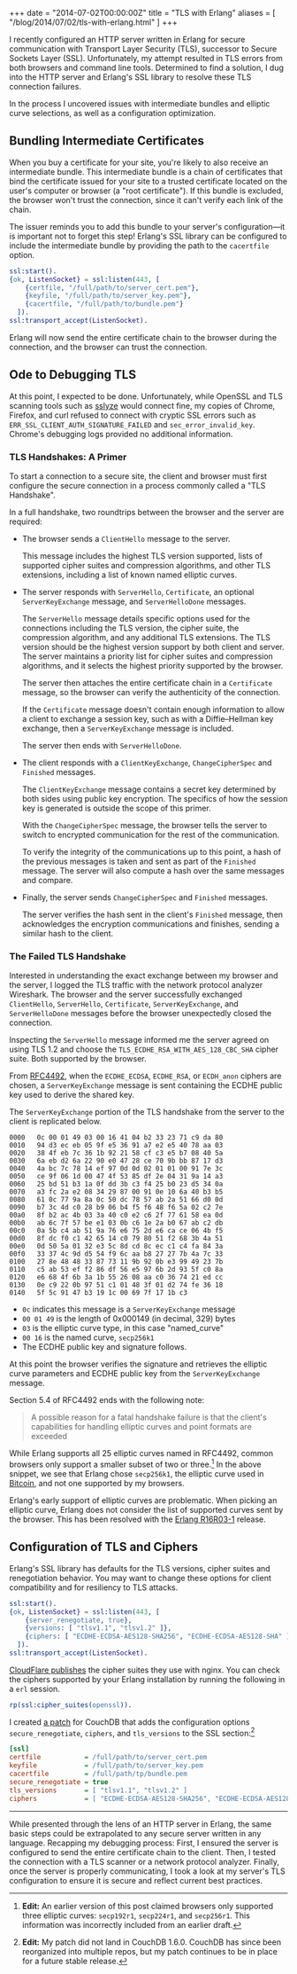 +++
date = "2014-07-02T00:00:00Z"
title = "TLS with Erlang"
aliases = [
  "/blog/2014/07/02/tls-with-erlang.html"
]
+++

I recently configured an HTTP server written in Erlang for secure communication with Transport Layer Security (TLS), successor to Secure Sockets Layer (SSL). Unfortunately, my attempt resulted in TLS errors from both browsers and command line tools.  Determined to find a solution, I dug into the HTTP server and Erlang's SSL library to resolve these TLS connection failures.

In the process I uncovered issues with intermediate bundles and elliptic curve selections, as well as a configuration optimization.

## Bundling Intermediate Certificates

When you buy a certificate for your site, you're likely to also receive an intermediate bundle. This intermediate bundle is a chain of certificates that bind the certificate issued for your site to a trusted certificate located on the user's computer or browser (a "root certificate"). If this bundle is excluded, the browser won't trust the connection, since it can't verify each link of the chain.

The issuer reminds you to add this bundle to your server's configuration—it is important not to forget this step! Erlang's SSL library can be configured to include the intermediate bundle by providing the path to the `cacertfile` option.

```erlang
ssl:start().
{ok, ListenSocket} = ssl:listen(443, [
    {certfile, "/full/path/to/server_cert.pem"},
    {keyfile, "/full/path/to/server_key.pem"},
    {cacertfile, "/full/path/to/bundle.pem"}
  ]).
ssl:transport_accept(ListenSocket).
```

Erlang will now send the entire certificate chain to the browser during the connection, and the browser can trust the connection.

## Ode to Debugging TLS

At this point, I expected to be done. Unfortunately, while OpenSSL and TLS scanning tools such as [sslyze](https://github.com/iSECPartners/sslyze) would connect fine, my copies of Chrome, Firefox, and curl refused to connect with cryptic SSL errors such as `ERR_SSL_CLIENT_AUTH_SIGNATURE_FAILED` and `sec_error_invalid_key`. Chrome's debugging logs provided no additional information.

### TLS Handshakes: A Primer

To start a connection to a secure site, the client and browser must first configure the secure connection in a process commonly called a "TLS Handshake".

In a full handshake, two roundtrips between the browser and the server are required:

* The browser sends a `ClientHello` message to the server.

  This message includes the highest TLS version supported, lists of supported cipher suites and compression algorithms, and other TLS extensions, including a list of known named elliptic curves.

* The server responds with `ServerHello`, `Certificate`, an optional `ServerKeyExchange` message, and `ServerHelloDone` messages.

  The `ServerHello` message details specific options used for the connections including the TLS version, the cipher suite, the compression algorithm, and any additional TLS extensions. The TLS version should be the highest version support by both client and server. The server maintains a priority list for cipher suites and compression algorithms, and it selects the highest priority supported by the browser.

  The server then attaches the entire certificate chain in a `Certificate` message, so the browser can verify the authenticity of the connection.

  If the `Certificate` message doesn't contain enough information to allow a client to exchange a session key, such as with a Diffie–Hellman key exchange, then a `ServerKeyExchange` message is included.

  The server then ends with `ServerHelloDone`.

* The client responds with a `ClientKeyExchange`, `ChangeCipherSpec` and `Finished` messages.

  The `ClientKeyExchange` message contains a secret key determined by both sides using public key encryption. The specifics of how the session key is generated is outside the scope of this primer.

  With the `ChangeCipherSpec` message, the browser tells the server to switch to encrypted communication for the rest of the communication.

  To verify the integrity of the communications up to this point, a hash of the previous messages is taken and sent as part of the `Finished` message. The server will also compute a hash over the same messages and compare.

* Finally, the server sends `ChangeCipherSpec` and `Finished` messages.

  The server verifies the hash sent in the client's `Finished` message, then acknowledges the encryption communications and finishes, sending a similar hash to the client.

### The Failed TLS Handshake

Interested in understanding the exact exchange between my browser and the server, I logged the TLS traffic with the network protocol analyzer Wireshark. The browser and the server successfully exchanged `ClientHello`, `ServerHello`, `Certificate`, `ServerKeyExchange`, and `ServerHelloDone` messages before the browser unexpectedly closed the connection.

Inspecting the `ServerHello` message informed me the server agreed on using TLS 1.2 and choose the `TLS_ECDHE_RSA_WITH_AES_128_CBC_SHA` cipher suite. Both supported by the browser.

From [RFC4492](http://tools.ietf.org/rfc/rfc4492.txt), when the `ECDHE_ECDSA`, `ECDHE_RSA`, or `ECDH_anon` ciphers are chosen, a `ServerKeyExchange` message is sent containing the ECDHE public key used to derive the shared key.

The `ServerKeyExchange` portion of the TLS handshake from the server to the client is replicated below.

```text
0000   0c 00 01 49 03 00 16 41 04 b2 33 23 71 c9 da 80
0010   94 d3 ec eb 05 9f e5 36 91 a7 e2 e5 40 78 aa 03
0020   38 4f eb 7c 36 1b 92 21 58 cf c3 e5 b7 08 40 5a
0030   6a eb d2 6a 22 90 e0 47 28 ce 70 9b bb 87 17 d3
0040   4a bc 7c 78 14 ef 97 0d 0d 02 01 01 00 91 7e 3c
0050   ce 9f 06 1d 00 47 4f 53 85 df 2e 04 31 9a 14 a3
0060   25 bd 51 b3 1a 0f dd 3b c3 f4 25 b0 23 d5 34 0a
0070   a3 fc 2a e2 08 34 29 87 00 91 0e 10 6a 40 b3 b5
0080   61 0c 77 9a 8a 0c 50 dc 78 57 ab 2a 51 66 d0 0d
0090   b7 3c 4d c0 28 b9 06 b4 f5 f6 48 f6 5a 02 c2 7e
00a0   8f b2 ac 4b 03 3a 40 c0 e2 c6 2f 77 61 58 ea 0d
00b0   ab 6c 7f 57 be e1 03 0b c6 1e 2a b0 67 ab c2 db
00c0   0a 5b c4 ab 51 9a 76 e6 75 2d e6 ca ce 06 4b f5
00d0   8f dc f0 c1 42 65 14 c0 79 80 51 f2 68 3b 4a 51
00e0   0d 50 5a 01 32 e3 5c 8d cd 8c ec c1 c4 fa 84 3a
00f0   33 37 4c 9d d5 54 f9 6c aa b8 27 27 7b 4a 7c 33
0100   27 8e 48 48 33 87 73 11 9b 92 0b e3 99 49 23 7b
0110   c5 ab 53 ef f2 86 df 56 e5 97 6b 2d 93 5f c0 8a
0120   e6 68 4f 6b 3a 1b 55 26 08 aa c0 36 74 21 ed cc
0130   0e c9 22 0b 97 51 c1 01 48 3f 01 d2 74 fe 36 18
0140   5f 5c 91 47 b3 19 1c 00 69 7f 17 1b c3
```

* `0c` indicates this message is a `ServerKeyExchange` message
* `00 01 49` is the length of 0x000149 (in decimal, 329) bytes
* `03` is the elliptic curve type, in this case "named_curve"
* `00 16` is the named curve, `secp256k1`
* The ECDHE public key and signature follows.

At this point the browser verifies the signature and retrieves the elliptic curve parameters and ECDHE public key from the `ServerKeyExchange` message.

Section 5.4 of RFC4492 ends with the following note:

> A possible reason for a fatal handshake failure is that the client's capabilities for handling elliptic curves and point formats are exceeded

While Erlang supports all 25 elliptic curves named in RFC4492, common browsers only support a smaller subset of two or three.[^curves-support] In the above snippet, we see that Erlang chose `secp256k1`, the elliptic curve used in [Bitcoin](https://en.bitcoin.it/wiki/Secp256k1), and not one supported by my browsers.

[^curves-support]: **Edit:** An earlier version of this post claimed browsers only supported three elliptic curves: `secp192r1`, `secp224r1`, and `secp256r1`. This information was incorrectly included from an earlier draft.

Erlang's early support of elliptic curves are problematic. When picking an elliptic curve, Erlang does not consider the list of supported curves sent by the browser. This has been resolved with the [Erlang R16R03-1](http://www.erlang.org/download_release/23) release.

## Configuration of TLS and Ciphers

Erlang's SSL library has defaults for the TLS versions, cipher suites and renegotiation behavior. You may want to change these options for client compatibility and for resiliency to TLS attacks.

```erlang
ssl:start().
{ok, ListenSocket} = ssl:listen(443, [
    {server_renegotiate, true},
    {versions: [ "tlsv1.1", "tlsv1.2" ]},
    {ciphers: [ "ECDHE-ECDSA-AES128-SHA256", "ECDHE-ECDSA-AES128-SHA" ]}
  ]).
ssl:transport_accept(ListenSocket).
```

[CloudFlare publishes](https://support.cloudflare.com/hc/en-us/articles/200933580) the cipher suites they use with nginx. You can check the ciphers supported by your Erlang installation by running the following in a `erl` session.

```erlang
rp(ssl:cipher_suites(openssl)).
```

I created [a patch](https://git-wip-us.apache.org/repos/asf?p=couchdb.git;a=commit;h=fdb2188) for CouchDB that adds the configuration options `secure_renegotiate`, `ciphers`, and `tls_versions` to the SSL section:[^couchdb-patch]

[^couchdb-patch]: **Edit:** My patch did not land in CouchDB 1.6.0. CouchDB has since been reorganized into multiple repos, but my patch continues to be in place for a future stable release.

```ini
[ssl]
certfile           = /full/path/to/server_cert.pem
keyfile            = /full/path/to/server_key.pem
cacertfile         = /full/path/tp/bundle.pem
secure_renegotiate = true
tls_versions       = [ "tlsv1.1", "tlsv1.2" ]
ciphers            = [ "ECDHE-ECDSA-AES128-SHA256", "ECDHE-ECDSA-AES128-SHA" ]
```

---

While presented through the lens of an HTTP server in Erlang, the same basic steps could be extrapolated to any secure server written in any language. Recapping my debugging process: First, I ensured the server is configured to send the entire certificate chain to the client. Then, I tested the connection with a TLS scanner or a network protocol analyzer. Finally, once the server is properly communicating, I took a look at my server's TLS configuration to ensure it is secure and reflect current best practices.
